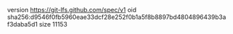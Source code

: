 version https://git-lfs.github.com/spec/v1
oid sha256:d9546f0fb5960eae33dcf28e252f0b1a5f8b8897bd4804896439b3af3daba5d1
size 11153
